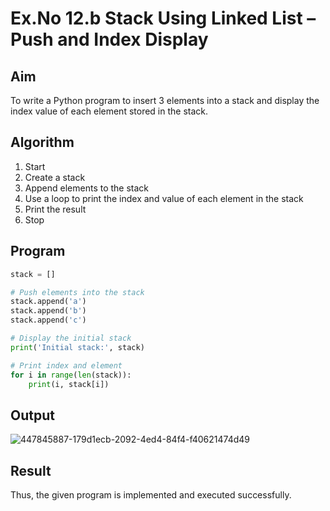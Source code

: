# Ex.No 12.b Stack Using Linked List – Push and Index Display

## Aim

To write a Python program to insert 3 elements into a stack and display the index value of each element stored in the stack.

## Algorithm

1. Start  
2. Create a stack  
3. Append elements to the stack  
4. Use a loop to print the index and value of each element in the stack  
5. Print the result  
6. Stop

## Program

```python
stack = []

# Push elements into the stack
stack.append('a')
stack.append('b')
stack.append('c')

# Display the initial stack
print('Initial stack:', stack)

# Print index and element
for i in range(len(stack)):
    print(i, stack[i])
```

## Output

![447845887-179d1ecb-2092-4ed4-84f4-f40621474d49](https://github.com/user-attachments/assets/9601efaa-dba7-4efe-a2e4-207506654246)


## Result

Thus, the given program is implemented and executed successfully.
